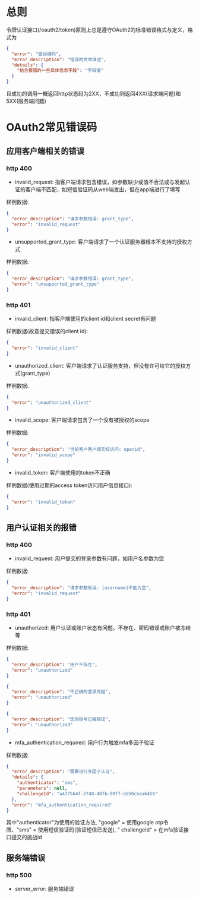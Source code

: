 # 总则

令牌认证接口(/oauth2/token)原则上总是遵守OAuth2的标准错误格式与定义，格式为

```json
{
  "error": "错误编码",
  "error_description": "错误的文本描述",
  "details": {
    "结合报错的一些具体信息字段": "字段值"
  }
}
```

且成功的调用一概返回http状态码为2XX，不成功则返回4XX(请求端问题)和5XX(服务端问题)

# OAuth2常见错误码

## 应用客户端相关的错误

### http 400

* invalid_request: 指客户端请求包含错误，如参数缺少或值不合法或与发起认证的客户端不匹配，如短信验证码从web端发出，但在app端进行了填写

样例数据:

```json
{
  "error_description": "请求参数错误: grant_type",
  "error": "invalid_request"
}
```

* unsupported_grant_type: 客户端请求了一个认证服务器根本不支持的授权方式

样例数据:

```json
{
  "error_description": "请求参数错误: grant_type",
  "error": "unsupported_grant_type"
}
```

### http 401

* invalid_client: 指客户端使用的client id和client secret有问题

样例数据(故意提交错误的client id):

```json
{
  "error": "invalid_client"
}
```

* unauthorized_client: 客户端请求了认证服务支持，但没有许可给它的授权方式(grant_type)

样例数据:

```json
{
  "error": "unauthorized_client"
}
```

* invalid_scope: 客户端请求包含了一个没有被授权的scope

样例数据:

```json
{
  "error_description": "当前客户客户端无权访问: openid",
  "error": "invalid_scope"
}
```

* invalid_token: 客户端使用的token不正确

样例数据(使用过期的access token访问用户信息接口):

```json
{
  "error": "invalid_token"
}
```

## 用户认证相关的报错

### http 400

* invalid_request: 用户提交的登录参数有问题，如用户名参数为空

样例数据:

```json
{
  "error_description": "请求参数有误: [username]不能为空",
  "error": "invalid_request"
}
```

### http 401

* unauthorized: 用户认证或账户状态有问题，不存在、密码错误或账户被冻结等

样例数据:

```json
{
  "error_description": "用户不存在",
  "error": "unauthorized"
}
```

```json
{
  "error_description": "不正确的登录凭据",
  "error": "unauthorized"
}
```

```json
{
  "error_description": "您的账号已被锁定",
  "error": "unauthorized"
}
```

* mfa_authentication_required: 用户行为触发mfa多因子验证

样例数据:

```json
{
  "error_description": "需要进行多因子认证",
  "details": {
    "authenticator": "sms",
    "parameters": null,
    "challengeId": "a477564f-2748-40fb-99ff-dd50cbea6456"
  },
  "error": "mfa_authentication_required"
}
```

其中"authenticator"为使用的验证方法, "google" = 使用google otp令牌、"sms" = 使用短信验证码(验证短信已发送), "
challengeId" = 在mfa验证接口提交的挑战id

## 服务端错误

### http 500

* server_error: 服务端错误